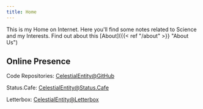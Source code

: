 ```yaml
---
title: Home
---
```

This is my Home on Internet. Here you'll find some notes related to Science and my Interests. Find out about this [About]({{< ref "/about" >}} "About Us")
## Online Presence
<p>Code Repositories: <a href="https://github.com/stardoom4">CelestialEntity@GitHub</a></p>
<p>Status.Cafe: <a href="https://status.cafe/users/celestialentity">CelestialEntity@Status.Cafe</a></p>
<p>Letterbox: <a href="https://letterboxd.com/celestialentity/">CelestialEntity@Letterbox</a></p>
